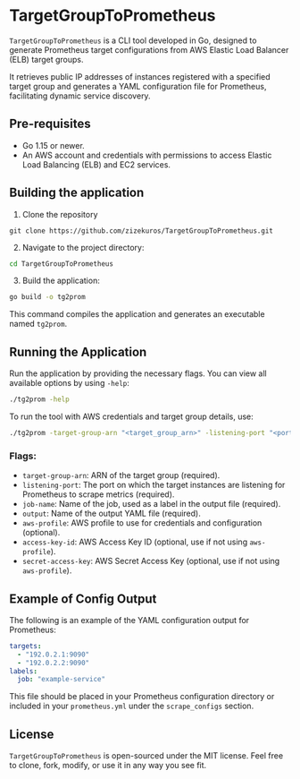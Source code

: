 # TargetGroupToPrometheus

`TargetGroupToPrometheus` is a CLI tool developed in Go, designed to generate Prometheus target configurations from AWS Elastic Load Balancer (ELB) target groups. 

It retrieves public IP addresses of instances registered with a specified target group and generates a YAML configuration file for Prometheus, facilitating dynamic service discovery.

## Pre-requisites

- Go 1.15 or newer.
- An AWS account and credentials with permissions to access Elastic Load Balancing (ELB) and EC2 services.

## Building the application

1. Clone the repository

```
git clone https://github.com/zizekuros/TargetGroupToPrometheus.git
```

2. Navigate to the project directory:

```sh
cd TargetGroupToPrometheus
```

3. Build the application:

```sh
go build -o tg2prom
```

This command compiles the application and generates an executable named `tg2prom`.

## Running the Application

Run the application by providing the necessary flags. You can view all available options by using `-help`:

```sh
./tg2prom -help
```

To run the tool with AWS credentials and target group details, use:

```sh
./tg2prom -target-group-arn "<target_group_arn>" -listening-port "<port>" -job-name "your_target_name" -output "output_file_name.yaml" [-aws-profile "aws_profile"] [-access-key-id "your_access_key_id" -secret-access-key "[your_secret_access_key"]
```

### Flags:
- `target-group-arn`: ARN of the target group (required).
- `listening-port`: The port on which the target instances are listening for Prometheus to scrape metrics (required).
- `job-name`: Name of the job, used as a label in the output file (required).
- `output`: Name of the output YAML file (required).
- `aws-profile`: AWS profile to use for credentials and configuration (optional).
- `access-key-id`: AWS Access Key ID (optional, use if not using `aws-profile`).
- `secret-access-key`: AWS Secret Access Key (optional, use if not using `aws-profile`).

## Example of Config Output

The following is an example of the YAML configuration output for Prometheus:

```yaml
targets:
  - "192.0.2.1:9090"
  - "192.0.2.2:9090"
labels:
  job: "example-service"
```

This file should be placed in your Prometheus configuration directory or included in your `prometheus.yml` under the `scrape_configs` section.

## License

`TargetGroupToPrometheus` is open-sourced under the MIT license. Feel free to clone, fork, modify, or use it in any way you see fit.
